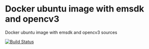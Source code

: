 # Docker ubuntu image with emsdk and opencv3

Docker ubuntu image with emsdk and opencv3 sources


[![Build Status](https://travis-ci.com/diuis/docker-emsdk-opencv3-base.svg?branch=ubuntu19.04-python2)](https://travis-ci.com/diuis/docker-emsdk-opencv3-base)
